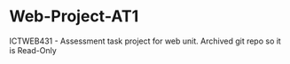 # Web-Project-AT1
ICTWEB431 - Assessment task project for web unit.
Archived git repo so it is Read-Only
